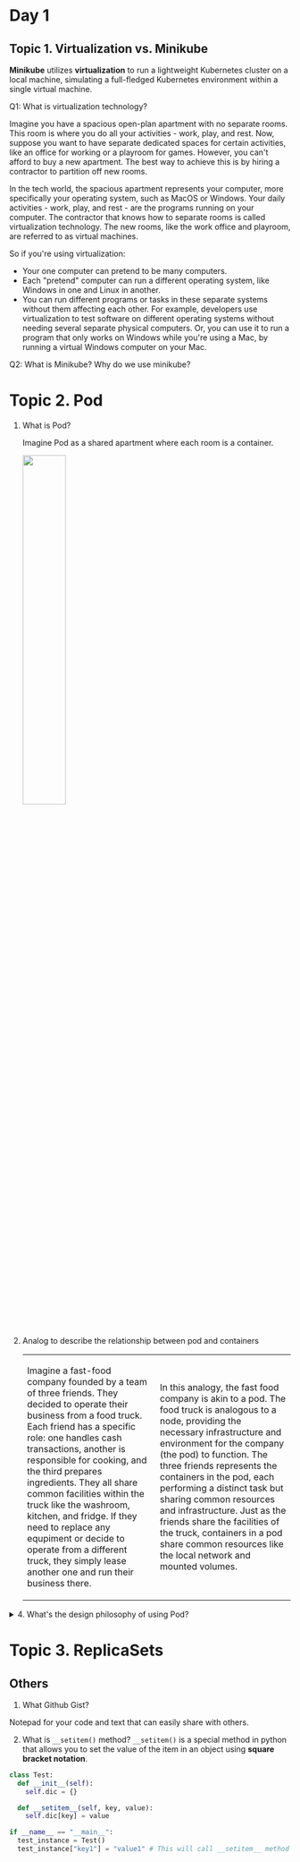 # Day 1

## Topic 1. Virtualization vs. Minikube

**Minikube** utilizes **virtualization** to run a lightweight Kubernetes cluster on a local machine, simulating a full-fledged Kubernetes environment within a single virtual machine.

Q1: What is virtualization technology?

Imagine you have a spacious open-plan apartment with no separate rooms. This room is where you do all your activities - work, play, and rest. Now, suppose you want to have separate dedicated spaces for certain activities, like an office for working or a playroom for games. However, you can't afford to buy a new apartment. The best way to achieve this is by hiring a contractor to partition off new rooms.

In the tech world, the spacious apartment represents your computer, more specifically your operating system, such as MacOS or Windows. Your daily activities - work, play, and rest - are the programs running on your computer. The contractor that knows how to separate rooms is called virtualization technology. The new rooms, like the work office and playroom, are referred to as virtual machines.

So if you're using virtualization:

- Your one computer can pretend to be many computers.
- Each "pretend" computer can run a different operating system, like Windows in one and Linux in another.
- You can run different programs or tasks in these separate systems without them affecting each other. For example, developers use virtualization to test software on different operating systems without needing several separate physical computers. Or, you can use it to run a program that only works on Windows while you're using a Mac, by running a virtual Windows computer on your Mac.

Q2: What is Minikube? Why do we use minikube?


# Topic 2. Pod 
1. What is Pod?

   Imagine Pod as a shared apartment where each room is a container.

   <img src="https://files.oaiusercontent.com/file-Bs5cfTcqVG4pxFqM9PWHeV1F?se=2023-11-10T03%3A16%3A59Z&sp=r&sv=2021-08-06&sr=b&rscc=max-age%3D31536000%2C%20immutable&rscd=attachment%3B%20filename%3D0198bc5f-23c9-4f63-a49a-94a22a9ba442.webp&sig=Hux/V5dWb08rd4W5VGceK5ufN/R1fmdsFyq%2BS1MtSeU%3D" width="40%">


3. Analog to describe the relationship between pod and containers

   <table>
   <tr>
   <td>
   
   Imagine a fast-food company founded by a team of three friends. They decided to operate their business from a food truck. Each friend has a specific role: one handles cash transactions, another is responsible for cooking, and the third prepares ingredients. They all share common facilities within the truck like the washroom, kitchen, and fridge. If they need to replace any equpiment or decide to operate from a different truck, they simply lease another one and run their business there.
   
   </td>
   <td>
   
   In this analogy, the fast food company is akin to a pod. The food truck is analogous to a node, providing the necessary infrastructure and environment for the company (the pod) to function. The three friends represents the containers in the pod, each performing a distinct task but sharing common resources and infrastructure. Just as the friends share the facilities of the truck, containers in a pod share common resources like the local network and mounted volumes.
   
   
   </td>
   </tr>
   </table>
   
   
<details>
  <summary>4. What's the design philosophy of using Pod?</summary>
  
  Team work. How do we achieve goal with shared resources.

</details>

# Topic 3. ReplicaSets



## Others
1. What Github Gist?

  Notepad for your code and text that can easily share with others.

2. What is `__setitem()` method?
`__setitem()` is a special method in python that allows you to set the value of the item in an object using **square bracket notation**.
```python
class Test:
  def __init__(self):
    self.dic = {}

  def __setitem__(self, key, value):
    self.dic[key] = value

if __name__ == "__main__":
  test_instance = Test()
  test_instance["key1"] = "value1" # This will call __setitem__ method
```
